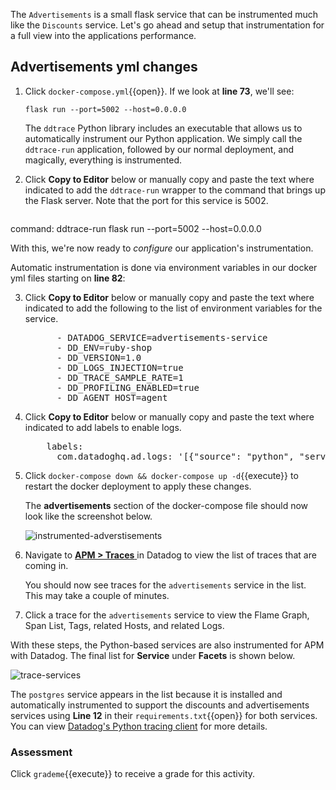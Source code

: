 The `Advertisements` is a small flask service that can be instrumented much like the `Discounts` service. Let's go ahead and setup that instrumentation for a full view into the applications performance.

## Advertisements yml changes

1. Click `docker-compose.yml`{{open}}. If we look at **line 73**, we'll see:

    ```
    flask run --port=5002 --host=0.0.0.0
    ```

    The `ddtrace` Python library includes an executable that allows us to automatically instrument our Python application. We simply call the `ddtrace-run` application, followed by our normal deployment, and magically, everything is instrumented.

2. Click **Copy to Editor** below or manually copy and paste the text where indicated to add the `ddtrace-run` wrapper to the command that brings up the Flask server. Note that the port for this service is 5002. 

    <pre class="file" data-filename="docker-compose.yml" data-target="insert" data-marker="command: flask run --port=5002 --host=0.0.0.0">
command: ddtrace-run flask run --port=5002 --host=0.0.0.0</pre> 

With this, we're now ready to *configure* our application's instrumentation.

Automatic instrumentation is done via environment variables in our docker yml files starting on **line 82**:

3. Click **Copy to Editor** below or manually copy and paste the text where indicated to add the following to the list of environment variables for the service. 

    <pre class="file" data-filename="docker-compose.yml" data-target="insert" data-marker="# add ads env variables">
         - DATADOG_SERVICE=advertisements-service
         - DD_ENV=ruby-shop
         - DD_VERSION=1.0
         - DD_LOGS_INJECTION=true
         - DD_TRACE_SAMPLE_RATE=1
         - DD_PROFILING_ENABLED=true
         - DD_AGENT_HOST=agent</pre>

4. Click **Copy to Editor** below or manually copy and paste the text where indicated to add labels to enable logs. 

    <pre class="file" data-filename="docker-compose.yml" data-target="insert" data-marker="# add ads log labels">
       labels:
         com.datadoghq.ad.logs: '[{"source": "python", "service": "advertisements-service"}]'</pre>

5. Click `docker-compose down && docker-compose up -d`{{execute}} to restart the docker deployment to apply these changes. <p> The **advertisements** section of the docker-compose file should now look like the screenshot below. <p> ![instrumented-adverstisements](instrumentapp2/assets/instrumented-advertisements.png)

6. Navigate to <a href="https://app.datadoghq.com/apm/traces" target="_datadog">**APM > Traces** </a> in Datadog to view the list of traces that are coming in. <p> You should now see traces for the `advertisements` service in the list. This may take a couple of minutes.

7. Click a trace for the `advertisements` service to view the Flame Graph, Span List, Tags, related Hosts, and related Logs.

With these steps, the Python-based services are also instrumented for APM with Datadog. The final list for **Service** under **Facets** is shown below.

![trace-services](instrumentapp2/assets/trace-allservices.png)

The `postgres` service appears in the list because it is installed and automatically instrumented to support the discounts and advertisements services using **Line 12** in their `requirements.txt`{{open}} for both services. You can view <a href="https://ddtrace.readthedocs.io/en/stable/integrations.html#module-ddtrace.contrib.psycopg" target="_blank"> Datadog's Python tracing client</a> for more details. 

### Assessment

Click `grademe`{{execute}} to receive a grade for this activity.
